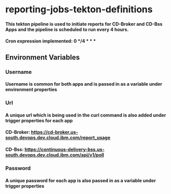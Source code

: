 # reporting-jobs-tekton-definitions

#### This tekton pipeline is used to initiate reports for CD-Broker and CD-Bss Apps and the pipeline is scheduled to run every 4 hours.

#### Cron expression implemented: 0 */4 * * *


## Environment Variables

### Username

#### Username is common for both apps and is passed in as a variable under environment properties

### Url

#### A unique url which is being used in the curl command is also added under trigger properties for each app

#### CD-Broker: https://cd-broker.us-south.devops.dev.cloud.ibm.com/report_usage

#### CD-Bss: https://continuous-delivery-bss.us-south.devops.dev.cloud.ibm.com/api/v1/poll


### Password

#### A unique password for each app is also passed in as a variable under trigger properties
